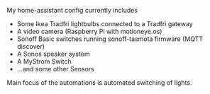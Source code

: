 My home-assistant config currently includes

* Some Ikea Tradfri lightbulbs connected to a Tradfri gateway
* A video camera (Raspberry Pi with motioneye.os)
* Sonoff Basic switches running sonoff-tasmota firmware (MQTT discover)
* A Sonos speaker system
* A MyStrom Switch
* ...and some other Sensors

Main focus of the automations is automated switching of lights.
